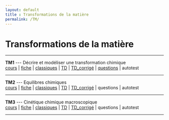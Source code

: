 ```yaml
---
layout: default
title : Transformations de la matière
permalink: /TM/
---
```


# Transformations de la matière

---

**TM1** --- Décrire et modéliser une transformation chimique  
<a href="/chimie_pcsi/cours/transformations_matiere/TM1/TM1_Cours.pdf" download>cours</a> | <a href="/chimie_pcsi/cours/transformations_matiere/TM1/TM1_Fiche.pdf" download>fiche</a> | <a href="/chimie_pcsi/cours/transformations_matiere/TM1/TM1_Classiques.pdf" download>classiques</a> | <a href="/chimie_pcsi/cours/transformations_matiere/TM1/TM1_td.pdf" download>TD</a> | <a href="/chimie_pcsi/cours/transformations_matiere/TM1/TM1_td-corr.pdf" download>TD_corrigé</a> | <a href="https://docs.google.com/document/d/1h54xoe0phI3pil3pt0mcs9H55BVqZxPTbt_FmvjR_g8/edit?usp=sharing" download>questions</a> | autotest 



---


**TM2** --- Equilibres chimiques  
<a href="/chimie_pcsi/cours/transformations_matiere/TM2/TM2_Cours.pdf" download>cours</a> | <a href="/chimie_pcsi/cours/transformations_matiere/TM2/TM2_Fiche.pdf" download>fiche</a> | <a href="/chimie_pcsi/cours/transformations_matiere/TM2/TM2_Classiques.pdf" download>classiques</a> | <a href="/chimie_pcsi/cours/transformations_matiere/TM2/TM2_td.pdf" download>TD</a> | <a href="/chimie_pcsi/cours/transformations_matiere/TM2/TM2_td-corr.pdf" download>TD_corrigé</a> | questions | autotest

---

**TM3** --- Cinétique chimique macroscopique  
<a href="/chimie_pcsi/cours/transformations_matiere/TM3/TM3_Cours.pdf" download>cours</a> | <a href="/chimie_pcsi/cours/transformations_matiere/TM3/TM3_Fiche.pdf" download>fiche</a> | <a href="/chimie_pcsi/cours/transformations_matiere/TM3/TM3_Classiques.pdf" download>classiques</a> | <a href="/chimie_pcsi/cours/transformations_matiere/TM3/TM3_td.pdf" download>TD</a> | <a href="/chimie_pcsi/cours/transformations_matiere/TM3/TM3_td-corr.pdf" download>TD_corrigé</a> | questions | autotest

---
